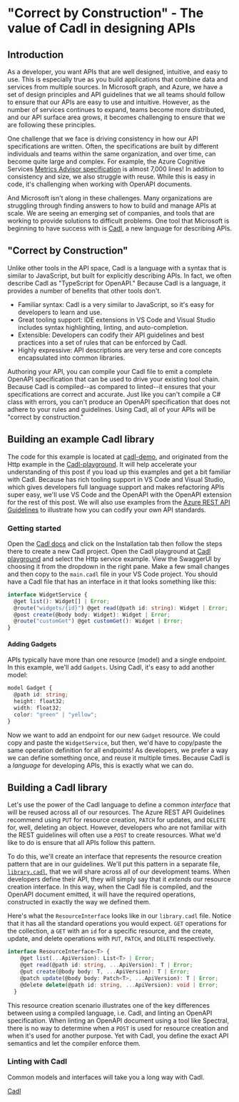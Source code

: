 # "Correct by Construction" - The value of Cadl in designing APIs

<!-- cspell:ignore cadl -->
## Introduction

As a developer, you want APIs that are well designed, intuitive, and easy to use. This is especially true as you build applications that combine data and services from multiple sources. In Microsoft graph, and Azure, we have a set of design principles and API guidelines that we all teams should follow to ensure that our APIs are easy to use and intuitive. However, as the number of services continues to expand, teams become more distributed, and our API surface area grows, it becomes challenging to ensure that we are following these principles.

One challenge that we face is driving consistency in how our API specifications are written. Often, the specifications are built by different individuals and teams within the same organization, and over time, can become quite large and complex. For example, the Azure Cognitive Services [Metrics Advisor specification](https://github.com/Azure/azure-rest-api-specs/blob/main/specification/cognitiveservices/data-plane/MetricsAdvisor/stable/v1.0/MetricsAdvisor.json) is almost 7,000 lines! In addition to consistency and size, we also struggle with reuse. While this is easy in code, it's challenging when working with OpenAPI documents.

And Microsoft isn't along in these challenges. Many organizations are struggling through finding answers to how to build and manage APIs at scale. We are seeing an emerging set of companies, and tools that are working to provide solutions to difficult problems. One tool that Microsoft is beginning to have success with is [Cadl](https://microsoft.github.io/cadl/), a new language for describing APIs.

## "Correct by Construction"

Unlike other tools in the API space, Cadl is a language with a syntax that is similar to JavaScript, but built for explicitly describing APIs. In fact, we often describe Cadl as "TypeScript for OpenAPI." Because Cadl is a language, it provides a number of benefits that other tools don't.

* Familiar syntax: Cadl is a very similar to JavaScript, so it's easy for developers to learn and use.
* Great tooling support: IDE extensions in VS Code and Visual Studio includes syntax highlighting, linting, and auto-completion.
* Extensible: Developers can codify their API guidelines and best practices into a set of rules that can be enforced by Cadl.
* Highly expressive: API descriptions are very terse and core concepts encapsulated into common libraries.

Authoring your API, you can compile your Cadl file to emit a complete OpenAPI specification that can be used to drive your existing tool chain. Because Cadl is compiled--as compared to linted--it ensures that your specifications are correct and accurate. Just like you can't compile a C# class with errors, you can't produce an OpenAPI specification that does not adhere to your rules and guidelines. Using Cadl, all of your APIs will be "correct by construction."

## Building an example Cadl library

The code for this example is located at [cadl-demo](https://github.com/APIPatterns/cadl-demo), and originated from the Http example in the [Cadl-playground](https://aka.ms/trycadl). It will help accelerate your understanding of this post if you load up this examples and get a bit familiar with Cadl. Because has rich tooling support in VS Code and Visual Studio, which gives developers full language support and makes refactoring APIs super easy, we'll use VS Code and the OpenAPI with the OpenAPI extension for the rest of this post. We will also use examples from the [Azure REST API Guidelines](https://aka.ms/azapi/guidelines) to illustrate how you can codify your own API standards.

### Getting started

Open the [Cadl docs](https://aka.ms/cadl) and click on the Installation tab then follow the steps there to create a new Cadl project. Open the Cadl playground at [Cadl playground](https://aka.ms/trycadl) and select the Http service example. View the SwaggerUI by choosing it from the dropdown in the right pane. Make a few small changes and then copy to the `main.cadl` file in your VS Code project. You should have a Cadl file that has an interface in it that looks something like this:

```typescript
interface WidgetService {
  @get list(): Widget[] | Error;
  @route("widgets/{id}") @get read(@path id: string): Widget | Error;
  @post create(@body body: Widget): Widget | Error;
  @route("customGet") @get customGet(): Widget | Error;
}
```

#### Adding Gadgets

APIs typically have more than one resource (model) and a single endpoint. In this example, we'll add `Gadgets`. Using Cadl, it's easy to add another model:

```typescript
model Gadget {
  @path id: string;
  height: float32;
  width: float32;
  color: "green" | "yellow";
}
```

Now we want to add an endpoint for our new `Gadget` resource. We could copy and paste the `WidgetService`, but then, we'd have to copy/paste the same operation definition for all endpoints! As developers, we prefer a way we can define something once, and reuse it multiple times. Because Cadl is a *language* for developing APIs, this is exactly what we can do.

## Building a Cadl library

Let's use the power of the Cadl language to define a common *interface* that will be reused across all of our resources. The Azure REST API Guidelines recommend using `PUT` for resource creation, `PATCH` for updates, and `DELETE` for, well, deleting an object. However, developers who are not familiar with the REST guidelines will often use a `POST` to create resources. What we'd like to do is ensure that all APIs follow this pattern.

To do this, we'll create an interface that represents the resource creation pattern that are in our guidelines. We'll put this pattern in a separate file, [`library.cadl`](https://github.com/APIPatterns/cadl-demo/blob/main/library.cadl), that we will share across all of our development teams. When developers define their API, they will simply say that it *extends* our resource creation interface. In this way, when the Cadl file is compiled, and the OpenAPI document emitted, it will have the required operations, constructed in exactly the way we defined them.

Here's what the `ResourceInterface` looks like in our `library.cadl` file. Notice that it has all the standard operations you would expect. `GET` operations for the collection, a `GET` with an `id` for a specific resource, and the create, update, and delete operations with `PUT`, `PATCH`, and `DELETE` respectively.  

```typescript
interface ResourceInterface<T> {
    @get list(...ApiVersion): List<T> | Error;
    @get read(@path id: string, ...ApiVersion): T | Error;
    @put create(@body body: T, ...ApiVersion): T | Error;
    @patch update(@body body: Patch<T>, ...ApiVersion): T | Error;
    @delete delete(@path id: string, ...ApiVersion): void | Error;
  }
```

This resource creation scenario illustrates one of the key differences between using a compiled language, i.e. Cadl, and linting an OpenAPI specification. When linting an OpenAPI document using a tool like Spectral, there is no way to determine when a `POST` is used for resource creation and when it's used for another purpose. Yet with Cadl, you define the exact API semantics and let the compiler enforce them.

### Linting with Cadl

Common models and interfaces will take you a long way with Cadl.

[Cadl](https://microsoft.github.io/cadl)
